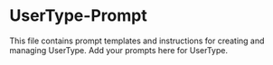 # UserType-Prompt

This file contains prompt templates and instructions for creating and managing UserType. Add your prompts here for UserType. 
